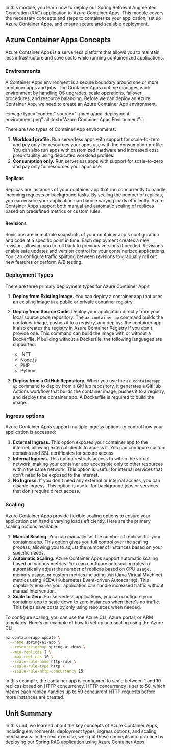 In this module, you learn how to deploy our Spring Retrieval Augmented Generation (RAG) application to Azure Container Apps. This module covers the necessary concepts and steps to containerize your application, set up Azure Container Apps, and ensure secure and scalable deployment.

## Azure Container Apps Concepts

Azure Container Apps is a serverless platform that allows you to maintain less infrastructure and save costs while running containerized applications.

### Environments

A Container Apps environment is a secure boundary around one or more container apps and jobs. The Container Apps runtime manages each environment by handling OS upgrades, scale operations, failover procedures, and resource balancing. Before we can deploy an Azure Container App, we need to create an Azure Container App environment.

:::image type="content" source="../media/aca-deployment-environment.png" alt-text="Azure Container Apps Environment":::

There are two types of Container App environments:

1. **Workload profile.** Run serverless apps with support for scale-to-zero and pay only for resources your apps use with the consumption profile. You can also run apps with customized hardware and increased cost predictability using dedicated workload profiles.
1. **Consumption only.** Run serverless apps with support for scale-to-zero and pay only for resources your apps use.

#### Replicas

Replicas are instances of your container app that run concurrently to handle incoming requests or background tasks. By scaling the number of replicas, you can ensure your application can handle varying loads efficiently. Azure Container Apps support both manual and automatic scaling of replicas based on predefined metrics or custom rules.

#### Revisions

Revisions are immutable snapshots of your container app's configuration and code at a specific point in time. Each deployment creates a new revision, allowing you to roll back to previous versions if needed. Revisions enable safe updates and version control for your containerized applications. You can configure traffic splitting between revisions to gradually roll out new features or perform A/B testing.

### Deployment Types

There are three primary deployment types for Azure Container Apps:

1. **Deploy from Existing Image.** You can deploy a container app that uses an existing image in a public or private container registry.
1. **Deploy from Source Code.** Deploy your application directly from your local source code repository. The `az container up` command builds the container image, pushes it to a registry, and deploys the container app. It also creates the registry in Azure Container Registry if you don't provide one. This command can build the image with or without a Dockerfile. If building without a Dockerfile, the following languages are supported:

    * .NET
    * Node.js
    * PHP
    * Python

1. **Deploy from a GitHub Repository.** When you use the `az containerapp up` command to deploy from a GitHub repository, it generates a GitHub Actions workflow that builds the container image, pushes it to a registry, and deploys the container app. A Dockerfile is required to build the image.

### Ingress options

Azure Container Apps support multiple ingress options to control how your application is accessed:

1. **External Ingress.** This option exposes your container app to the internet, allowing external clients to access it. You can configure custom domains and SSL certificates for secure access.
2. **Internal Ingress.** This option restricts access to within the virtual network, making your container app accessible only to other resources within the same network. This option is useful for internal services that don't need to be exposed to the internet.
3. **No Ingress.** If you don't need any external or internal access, you can disable ingress. This option is useful for background jobs or services that don't require direct access.

### Scaling

Azure Container Apps provide flexible scaling options to ensure your application can handle varying loads efficiently. Here are the primary scaling options available:

1. **Manual Scaling.** You can manually set the number of replicas for your container app. This option gives you full control over the scaling process, allowing you to adjust the number of instances based on your specific needs.
1. **Automatic Scaling.** Azure Container Apps support automatic scaling based on various metrics. You can configure autoscaling rules to automatically adjust the number of replicas based on CPU usage, memory usage, or custom metrics including `JVM` (Java Virtual Machine) metrics using KEDA (Kubernetes Event-driven Autoscaling). This capability ensures your application can handle increased traffic without manual intervention.
1. **Scale to Zero.** For serverless applications, you can configure your container app to scale down to zero instances when there's no traffic. This helps save costs by only using resources when needed.

To configure scaling, you can use the Azure CLI, Azure portal, or ARM templates. Here's an example of how to set up autoscaling using the Azure CLI:

```sh
az containerapp update \
  --name spring-ai-app \
  --resource-group spring-ai-demo \
  --min-replicas 1 \
  --max-replicas 10 \
  --scale-rule-name http-rule \
  --scale-rule-type http \
  --scale-rule-http-concurrency 15
```

In this example, the container app is configured to scale between 1 and 10 replicas based on HTTP concurrency. HTTP concurrency is set to 50, which means each replica handles up to 50 concurrent HTTP requests before more instances are created.

## Unit Summary

In this unit, we learned about the key concepts of Azure Container Apps, including environments, deployment types, ingress options, and scaling mechanisms. In the next exercise, we'll put these concepts into practice by deploying our Spring RAG application using Azure Container Apps.
